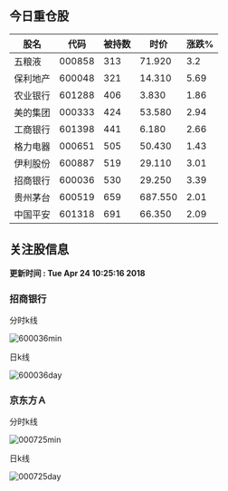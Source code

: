 
## 今日重仓股 

|股名|代码|被持数|时价|涨跌%|
|---|---|---|---|---|
|五粮液|000858|313|71.920|3.2|
|保利地产|600048|321|14.310|5.69|
|农业银行|601288|406|3.830|1.86|
|美的集团|000333|424|53.580|2.94|
|工商银行|601398|441|6.180|2.66|
|格力电器|000651|505|50.430|1.43|
|伊利股份|600887|519|29.110|3.01|
|招商银行|600036|530|29.250|3.39|
|贵州茅台|600519|659|687.550|2.01|
|中国平安|601318|691|66.350|2.09|

## 关注股信息
**更新时间 : Tue Apr 24 10:25:16 2018**
### 招商银行 
分时k线

![600036min](http://image.sinajs.cn/newchart/min/n/sh600036.gif)

日k线

![600036day](http://image.sinajs.cn/newchart/daily/n/sh600036.gif)

### 京东方Ａ 
分时k线

![000725min](http://image.sinajs.cn/newchart/min/n/sz000725.gif)

日k线

![000725day](http://image.sinajs.cn/newchart/daily/n/sz000725.gif)
